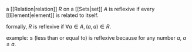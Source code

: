 a [[Relation|relation]] $R$ on a [[Sets|set]] $A$ is reflexive if every [[Element|element]] is related to itself.

formally, $R$ is reflexive if $\forall a \in A, (a,a) \in R$.

example: $\leq$ (less than or equal to) is reflexive because for any number $a$, $a \leq a$.